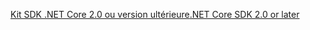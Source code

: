 [<span data-ttu-id="5dddc-101">Kit SDK .NET Core 2.0 ou version ultérieure</span><span class="sxs-lookup"><span data-stu-id="5dddc-101">.NET Core SDK 2.0 or later</span></span>](https://www.microsoft.com/net/download)
